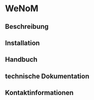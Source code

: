 # WeNoM

## Beschreibung 

## Installation

## Handbuch

## technische Dokumentation

## Kontaktinformationen